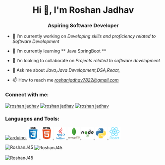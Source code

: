 <h1 align="center">Hi 👋, I'm Roshan Jadhav</h1>
<h3 align="center">Aspiring Software Developer</h3>

- 🔭 I’m currently working on *Developing skills and proficiency related to Software Development*

- 🌱 I’m currently learning ** Java SpringBoot **

- 👯 I’m looking to collaborate on *Projects related to software development*

- 💬 Ask me about *Java,Java Development,DSA,React,*

- 📫 How to reach me *roshanjadhav7822@gmail.com*

<h3 align="left">Connect with me:</h3>
<p align="left">
<a href="https://www.linkedin.com/in/roshanj45/" target="blank"><img align="center" src="[https://raw.githubusercontent.com/rahuldkjain/github-profile-readme-generator/master/src/images/icons/Social/linked-in-alt.svg](https://img.shields.io/badge/Instagram-%23E4405F.svg?logo=Instagram&logoColor=white)" alt="roshan jadhav" height="30" width="40" /></a>
<a href="https://www.instagram.com/roshan.jadhav1262/?hl=en" target="blank"><img align="center" src="https://raw.githubusercontent.com/rahuldkjain/github-profile-readme-generator/master/src/images/icons/Social/instagram.svg" alt="roshan jadhav" height="30" width="40" /></a>
<a href="https://leetcode.com/u/RoshanJ45/" target="blank"><img align="center" src="https://raw.githubusercontent.com/rahuldkjain/github-profile-readme-generator/master/src/images/icons/Social/leet-code.svg" alt="roshan jadhav" height="30" width="40" /></a>
<!-- <a href="https://auth.geeksforgeeks.org/user/prajwalrahate03" target="blank"><img align="center" src="https://raw.githubusercontent.com/rahuldkjain/github-profile-readme-generator/master/src/images/icons/Social/geeks-for-geeks.svg" alt="prajwalrahate03" height="30" width="40" /></a> -->
</p>

<h3 align="left">Languages and Tools:</h3>
<p align="left"> <a href="https://www.arduino.cc/" target="_blank" rel="noreferrer"> <img src="https://cdn.worldvectorlogo.com/logos/arduino-1.svg" alt="arduino" width="40" height="40"/> </a> <a href="https://www.w3schools.com/css/" target="_blank" rel="noreferrer"> <img src="https://raw.githubusercontent.com/devicons/devicon/master/icons/css3/css3-original-wordmark.svg" alt="css3" width="40" height="40"/> </a> <a href="https://www.w3.org/html/" target="_blank" rel="noreferrer"> <img src="https://raw.githubusercontent.com/devicons/devicon/master/icons/html5/html5-original-wordmark.svg" alt="html5" width="40" height="40"/> </a> <a href="https://www.java.com" target="_blank" rel="noreferrer"> <img src="https://raw.githubusercontent.com/devicons/devicon/master/icons/java/java-original.svg" alt="java" width="40" height="40"/> </a> <a href="https://www.mongodb.com/" target="_blank" rel="noreferrer"> <img src="https://raw.githubusercontent.com/devicons/devicon/master/icons/mongodb/mongodb-original-wordmark.svg" alt="mongodb" width="40" height="40"/> </a> <a href="https://nodejs.org" target="_blank" rel="noreferrer"> <img src="https://raw.githubusercontent.com/devicons/devicon/master/icons/nodejs/nodejs-original-wordmark.svg" alt="nodejs" width="40" height="40"/> </a> <a href="https://www.python.org" target="_blank" rel="noreferrer"> <img src="https://raw.githubusercontent.com/devicons/devicon/master/icons/python/python-original.svg" alt="python" width="40" height="40"/> </a> <a href="https://reactjs.org/" target="_blank" rel="noreferrer"> <img src="https://raw.githubusercontent.com/devicons/devicon/master/icons/react/react-original-wordmark.svg" alt="react" width="40" height="40"/> </a> </p>

<p><img align="left" src="https://github-readme-stats.vercel.app/api/top-langs?username=RoshanJ45&show_icons=true&locale=en&layout=compact" alt="RoshanJ45" /></p>

<p>&nbsp;<img align="center" src="https://github-readme-stats.vercel.app/api?username=RoshanJ45&show_icons=true&locale=en" alt="RoshanJ45" /></p>

<p><img align="center" src="https://github-readme-streak-stats.herokuapp.com/?user=RoshanJ45&" alt="RoshanJ45" /></p>
